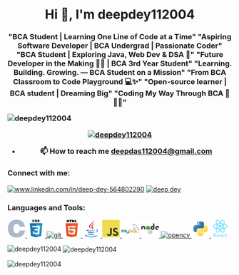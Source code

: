 <h1 align="center">Hi 👋, I'm deepdey112004</h1>
<h3 align="center">"BCA Student | Learning One Line of Code at a Time" "Aspiring Software Developer | BCA Undergrad | Passionate Coder" "BCA Student | Exploring Java, Web Dev & DSA 🚀" "Future Developer in the Making 👨‍💻 | BCA 3rd Year Student" "Learning. Building. Growing. — BCA Student on a Mission" "From BCA Classroom to Code Playground 💻✨" "Open-source learner | BCA student | Dreaming Big" "Coding My Way Through BCA 📘🧠💡"

<p align="left"> <img src="https://komarev.com/ghpvc/?username=deepdey112004&label=Profile%20views&color=0e75b6&style=flat" alt="deepdey112004" /> </p

<p align="left"> <a href="https://github.com/ryo-ma/github-profile-trophy"><img src="https://github-profile-trophy.vercel.app/?username=deepdey112004" alt="deepdey112004" /></a> </p>

- 📫 How to reach me **deepdas112004@gmail.com**

<h3 align="left">Connect with me:</h3>
<p align="left">
<a href="https://linkedin.com/in/www.linkedin.com/in/deep-dey-564802290" target="blank"><img align="center" src="https://raw.githubusercontent.com/rahuldkjain/github-profile-readme-generator/master/src/images/icons/Social/linked-in-alt.svg" alt="www.linkedin.com/in/deep-dey-564802290" height="30" width="40" /></a>
<a href="https://fb.com/deep dey" target="blank"><img align="center" src="https://raw.githubusercontent.com/rahuldkjain/github-profile-readme-generator/master/src/images/icons/Social/facebook.svg" alt="deep dey" height="30" width="40" /></a>
</p>

<h3 align="left">Languages and Tools:</h3>
<p align="left"> <a href="https://www.cprogramming.com/" target="_blank" rel="noreferrer"> <img src="https://raw.githubusercontent.com/devicons/devicon/master/icons/c/c-original.svg" alt="c" width="40" height="40"/> </a> <a href="https://www.w3schools.com/css/" target="_blank" rel="noreferrer"> <img src="https://raw.githubusercontent.com/devicons/devicon/master/icons/css3/css3-original-wordmark.svg" alt="css3" width="40" height="40"/> </a> <a href="https://git-scm.com/" target="_blank" rel="noreferrer"> <img src="https://www.vectorlogo.zone/logos/git-scm/git-scm-icon.svg" alt="git" width="40" height="40"/> </a> <a href="https://www.w3.org/html/" target="_blank" rel="noreferrer"> <img src="https://raw.githubusercontent.com/devicons/devicon/master/icons/html5/html5-original-wordmark.svg" alt="html5" width="40" height="40"/> </a> <a href="https://www.java.com" target="_blank" rel="noreferrer"> <img src="https://raw.githubusercontent.com/devicons/devicon/master/icons/java/java-original.svg" alt="java" width="40" height="40"/> </a> <a href="https://developer.mozilla.org/en-US/docs/Web/JavaScript" target="_blank" rel="noreferrer"> <img src="https://raw.githubusercontent.com/devicons/devicon/master/icons/javascript/javascript-original.svg" alt="javascript" width="40" height="40"/> </a> <a href="https://www.mysql.com/" target="_blank" rel="noreferrer"> <img src="https://raw.githubusercontent.com/devicons/devicon/master/icons/mysql/mysql-original-wordmark.svg" alt="mysql" width="40" height="40"/> </a> <a href="https://nodejs.org" target="_blank" rel="noreferrer"> <img src="https://raw.githubusercontent.com/devicons/devicon/master/icons/nodejs/nodejs-original-wordmark.svg" alt="nodejs" width="40" height="40"/> </a> <a href="https://opencv.org/" target="_blank" rel="noreferrer"> <img src="https://www.vectorlogo.zone/logos/opencv/opencv-icon.svg" alt="opencv" width="40" height="40"/> </a> <a href="https://www.python.org" target="_blank" rel="noreferrer"> <img src="https://raw.githubusercontent.com/devicons/devicon/master/icons/python/python-original.svg" alt="python" width="40" height="40"/> </a> <a href="https://reactjs.org/" target="_blank" rel="noreferrer"> <img src="https://raw.githubusercontent.com/devicons/devicon/master/icons/react/react-original-wordmark.svg" alt="react" width="40" height="40"/> </a> </p>

<p><img align="left" src="https://github-readme-stats.vercel.app/api/top-langs?username=deepdey112004&show_icons=true&locale=en&layout=compact" alt="deepdey112004" /></p>

<p>&nbsp;<img align="center" src="https://github-readme-stats.vercel.app/api?username=deepdey112004&show_icons=true&locale=en" alt="deepdey112004" /></p>

<p><img align="center" src="https://github-readme-streak-stats.herokuapp.com/?user=deepdey112004&" alt="deepdey112004" /></p>
